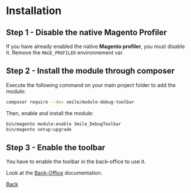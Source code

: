 # Installation

## Step 1 - Disable the native Magento Profiler

If you have already enabled the native **Magento profiler**, you must disable it.
Remove the `MAGE_PROFILER` environnement var.

## Step 2 - Install the module through composer

Execute the following command on your main project folder to add the module:

```bash
composer require --dev smile/module-debug-toolbar
```

Then, enable and install the module:

```bash
bin/magento module:enable Smile_DebugToolbar
bin/magento setup:upgrade
```

## Step 3 - Enable the toolbar

You have to enable the toolbar in the back-office to use it.

Look at the [Back-Office](backoffice.md) documentation.

[Back](../README.md)
